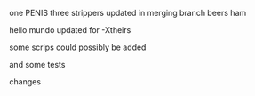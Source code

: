 one
PENIS
three
strippers updated in merging branch
beers
ham

hello mundo updated for -Xtheirs

some scrips could possibly be added

and some tests

changes